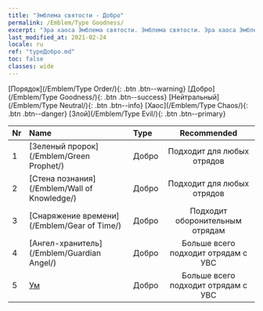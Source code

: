```yaml
---
title: "Эмблема святости - Добро"
permalink: /Emblem/Type Goodness/
excerpt: "Эра хаоса Эмблема святости. Эмблема святости. Эра хаоса Эмблема святости Добро. Эра хаоса Добро"
last_modified_at: 2021-02-24
locale: ru
ref: "typeДобро.md"
toc: false
classes: wide
---
```


  [Порядок](/Emblem/Type Order/){: .btn .btn--warning}   [Добро](/Emblem/Type Goodness/){: .btn .btn--success}   [Нейтральный](/Emblem/Type Neutral/){: .btn .btn--info}   [Хаос](/Emblem/Type Chaos/){: .btn .btn--danger}   [Злой](/Emblem/Type Evil/){: .btn .btn--primary} 

  |  Nr  |             Name            |    Type    |   Recommended   |
  |:-----|:----------------------------|:-----------|:---------------:|
  | 1 | [Зеленый пророк](/Emblem/Green Prophet/) | Добро | Подходит для любых отрядов | 
  | 2 | [Стена познания](/Emblem/Wall of Knowledge/) | Добро | Подходит для любых отрядов | 
  | 3 | [Снаряжение времени](/Emblem/Gear of Time/) | Добро | Подходит оборонительным отрядам | 
  | 4 | [Ангел-хранитель](/Emblem/Guardian Angel/) | Добро | Больше всего подходит отрядам с УВС | 
  | 5 | [Ум](/Emblem/Witness/) | Добро | Больше всего подходит отрядам с УВС | 
